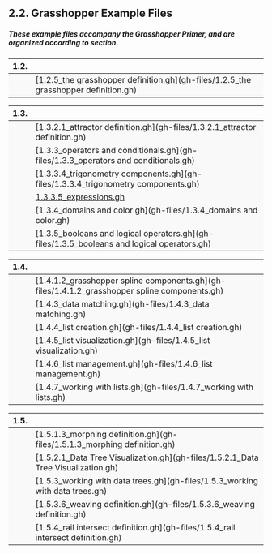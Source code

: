 ## 2.2. Grasshopper Example Files

##### These example files accompany the Grasshopper Primer, and are organized according to section.



<style>
td {background-color: #F9F9F9;}
td:nth-child(2){width:500px;}
</style>

|1.2.||
|--|--|
||[1.2.5_the grasshopper definition.gh](gh-files/1.2.5_the grasshopper definition.gh)

|1.3.||
|--|--|
||[1.3.2.1_attractor definition.gh](gh-files/1.3.2.1_attractor definition.gh)
||[1.3.3_operators and conditionals.gh](gh-files/1.3.3_operators and conditionals.gh)
||[1.3.3.4_trigonometry components.gh](gh-files/1.3.3.4_trigonometry components.gh)
||[1.3.3.5_expressions.gh](gh-files/1.3.3.5_expressions.gh)
||[1.3.4_domains and color.gh](gh-files/1.3.4_domains and color.gh)
||[1.3.5_booleans and logical operators.gh](gh-files/1.3.5_booleans and logical operators.gh)

|1.4.||
|--|--|
||[1.4.1.2_grasshopper spline components.gh](gh-files/1.4.1.2_grasshopper spline components.gh)
||[1.4.3_data matching.gh](gh-files/1.4.3_data matching.gh)
||[1.4.4_list creation.gh](gh-files/1.4.4_list creation.gh)
||[1.4.5_list visualization.gh](gh-files/1.4.5_list visualization.gh)
||[1.4.6_list management.gh](gh-files/1.4.6_list management.gh)
||[1.4.7_working with lists.gh](gh-files/1.4.7_working with lists.gh)

|1.5.||
|--|--|
||[1.5.1.3_morphing definition.gh](gh-files/1.5.1.3_morphing definition.gh)
||[1.5.2.1_Data Tree Visualization.gh](gh-files/1.5.2.1_Data Tree Visualization.gh)
||[1.5.3_working with data trees.gh](gh-files/1.5.3_working with data trees.gh)
||[1.5.3.6_weaving definition.gh](gh-files/1.5.3.6_weaving definition.gh)
||[1.5.4_rail intersect definition.gh](gh-files/1.5.4_rail intersect definition.gh)
